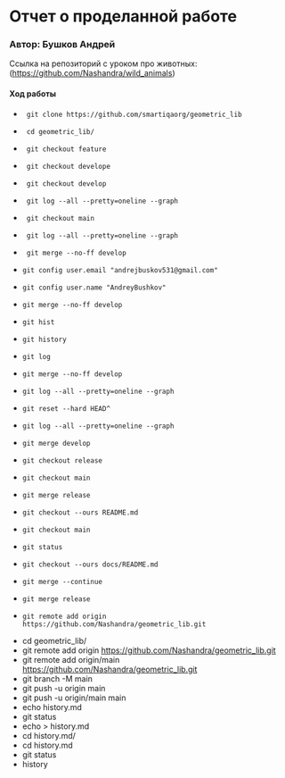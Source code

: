    # Отчет о проделанной работе
   ### Автор: Бушков Андрей
   Ссылка на репозиторий с уроком про животных: (https://github.com/Nashandra/wild_animals)

   #### Ход работы

*      git clone https://github.com/smartiqaorg/geometric_lib
*      cd geometric_lib/
*      git checkout feature
*      git checkout develope
*      git checkout develop
*      git log --all --pretty=oneline --graph
*      git checkout main
*      git log --all --pretty=oneline --graph
*      git merge --no-ff develop
*     git config user.email "andrejbuskov531@gmail.com"
*     git config user.name "AndreyBushkov"
*     git merge --no-ff develop
*     git hist
*     git history
*     git log
*     git merge --no-ff develop
*     git log --all --pretty=oneline --graph
*     git reset --hard HEAD^
*     git log --all --pretty=oneline --graph
*     git merge develop
*     git checkout release
*     git checkout main
*     git merge release
*     git checkout --ours README.md
*     git checkout main
*     git status
*     git checkout --ours docs/README.md
*     git merge --continue
*     git merge release
*     git remote add origin https://github.com/Nashandra/geometric_lib.git
*  cd geometric_lib/
*  git remote add origin https://github.com/Nashandra/geometric_lib.git
*  git remote add origin/main https://github.com/Nashandra/geometric_lib.git
*  git branch -M main
*  git push -u origin main
*  git push -u origin/main main
*  echo history.md
*  git status
*  echo > history.md
*  cd history.md/
*  cd history.md
*  git status
*  history
